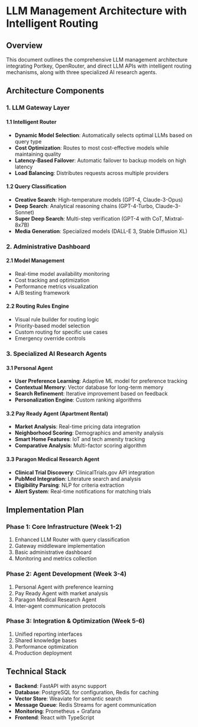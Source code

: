 # LLM Management Architecture with Intelligent Routing

## Overview

This document outlines the comprehensive LLM management architecture integrating Portkey, OpenRouter, and direct LLM APIs with intelligent routing mechanisms, along with three specialized AI research agents.

## Architecture Components

### 1. LLM Gateway Layer

#### 1.1 Intelligent Router
- **Dynamic Model Selection**: Automatically selects optimal LLMs based on query type
- **Cost Optimization**: Routes to most cost-effective models while maintaining quality
- **Latency-Based Failover**: Automatic failover to backup models on high latency
- **Load Balancing**: Distributes requests across multiple providers

#### 1.2 Query Classification
- **Creative Search**: High-temperature models (GPT-4, Claude-3-Opus)
- **Deep Search**: Analytical reasoning chains (GPT-4-Turbo, Claude-3-Sonnet)
- **Super Deep Search**: Multi-step verification (GPT-4 with CoT, Mixtral-8x7B)
- **Media Generation**: Specialized models (DALL-E 3, Stable Diffusion XL)

### 2. Administrative Dashboard

#### 2.1 Model Management
- Real-time model availability monitoring
- Cost tracking and optimization
- Performance metrics visualization
- A/B testing framework

#### 2.2 Routing Rules Engine
- Visual rule builder for routing logic
- Priority-based model selection
- Custom routing for specific use cases
- Emergency override controls

### 3. Specialized AI Research Agents

#### 3.1 Personal Agent
- **User Preference Learning**: Adaptive ML model for preference tracking
- **Contextual Memory**: Vector database for long-term memory
- **Search Refinement**: Iterative improvement based on feedback
- **Personalization Engine**: Custom ranking algorithms

#### 3.2 Pay Ready Agent (Apartment Rental)
- **Market Analysis**: Real-time pricing data integration
- **Neighborhood Scoring**: Demographics and amenity analysis
- **Smart Home Features**: IoT and tech amenity tracking
- **Comparative Analysis**: Multi-factor scoring algorithm

#### 3.3 Paragon Medical Research Agent
- **Clinical Trial Discovery**: ClinicalTrials.gov API integration
- **PubMed Integration**: Literature search and analysis
- **Eligibility Parsing**: NLP for criteria extraction
- **Alert System**: Real-time notifications for matching trials

## Implementation Plan

### Phase 1: Core Infrastructure (Week 1-2)
1. Enhanced LLM Router with query classification
2. Gateway middleware implementation
3. Basic administrative dashboard
4. Monitoring and metrics collection

### Phase 2: Agent Development (Week 3-4)
1. Personal Agent with preference learning
2. Pay Ready Agent with market analysis
3. Paragon Medical Research Agent
4. Inter-agent communication protocols

### Phase 3: Integration & Optimization (Week 5-6)
1. Unified reporting interfaces
2. Shared knowledge bases
3. Performance optimization
4. Production deployment

## Technical Stack
- **Backend**: FastAPI with async support
- **Database**: PostgreSQL for configuration, Redis for caching
- **Vector Store**: Weaviate for semantic search
- **Message Queue**: Redis Streams for agent communication
- **Monitoring**: Prometheus + Grafana
- **Frontend**: React with TypeScript